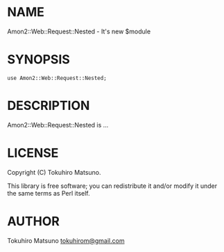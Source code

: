 # NAME

Amon2::Web::Request::Nested - It's new $module

# SYNOPSIS

    use Amon2::Web::Request::Nested;

# DESCRIPTION

Amon2::Web::Request::Nested is ...

# LICENSE

Copyright (C) Tokuhiro Matsuno.

This library is free software; you can redistribute it and/or modify
it under the same terms as Perl itself.

# AUTHOR

Tokuhiro Matsuno <tokuhirom@gmail.com>
